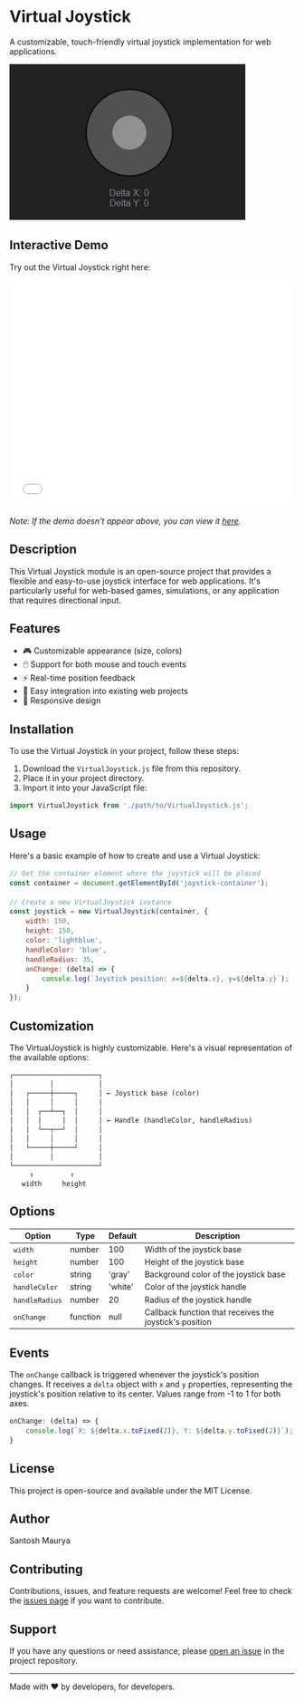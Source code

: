 # Virtual Joystick

A customizable, touch-friendly virtual joystick implementation for web applications.

![Virtual Joystick Demo](image.png)

## Interactive Demo

Try out the Virtual Joystick right here:

<iframe src="index.html" width="100%" height="400" frameborder="0"></iframe>

*Note: If the demo doesn't appear above, you can view it [here](https://joker-pyc.github.io/Virtual-Joystick/).*

## Description

This Virtual Joystick module is an open-source project that provides a flexible and easy-to-use joystick interface for web applications. It's particularly useful for web-based games, simulations, or any application that requires directional input.

## Features

- 🎮 Customizable appearance (size, colors)
- 🖱️ Support for both mouse and touch events
- ⚡ Real-time position feedback
- 🔌 Easy integration into existing web projects
- 📱 Responsive design

## Installation

To use the Virtual Joystick in your project, follow these steps:

1. Download the `VirtualJoystick.js` file from this repository.
2. Place it in your project directory.
3. Import it into your JavaScript file:

```javascript
import VirtualJoystick from './path/to/VirtualJoystick.js';
```

## Usage

Here's a basic example of how to create and use a Virtual Joystick:

```javascript
// Get the container element where the joystick will be placed
const container = document.getElementById('joystick-container');

// Create a new VirtualJoystick instance
const joystick = new VirtualJoystick(container, {
    width: 150,
    height: 150,
    color: 'lightblue',
    handleColor: 'blue',
    handleRadius: 35,
    onChange: (delta) => {
        console.log(`Joystick position: x=${delta.x}, y=${delta.y}`);
    }
});
```

## Customization

The VirtualJoystick is highly customizable. Here's a visual representation of the available options:

```
┌─────────────────────┐
│         │           │
│   ┌─────┼─────┐     │ ← Joystick base (color)
│   │     │     │     │
│   │  ┌──┴──┐  │     │
│   │  │     │  │     │ ← Handle (handleColor, handleRadius)
│   │  └──┬──┘  │     │
│   │     │     │     │
│   └─────┼─────┘     │
│         │           │
└─────────────────────┘
     ↑         ↑
   width     height
```

## Options

| Option | Type | Default | Description |
|--------|------|---------|-------------|
| `width` | number | 100 | Width of the joystick base |
| `height` | number | 100 | Height of the joystick base |
| `color` | string | 'gray' | Background color of the joystick base |
| `handleColor` | string | 'white' | Color of the joystick handle |
| `handleRadius` | number | 20 | Radius of the joystick handle |
| `onChange` | function | null | Callback function that receives the joystick's position |

## Events

The `onChange` callback is triggered whenever the joystick's position changes. It receives a `delta` object with `x` and `y` properties, representing the joystick's position relative to its center. Values range from -1 to 1 for both axes.

```javascript
onChange: (delta) => {
    console.log(`X: ${delta.x.toFixed(2)}, Y: ${delta.y.toFixed(2)}`);
}
```

## License

This project is open-source and available under the MIT License.

## Author

Santosh Maurya

## Contributing

Contributions, issues, and feature requests are welcome! Feel free to check the [issues page](https://github.com/yourusername/virtual-joystick/issues) if you want to contribute.

## Support

If you have any questions or need assistance, please [open an issue](https://github.com/yourusername/virtual-joystick/issues/new) in the project repository.

---

Made with ❤️ by developers, for developers.
